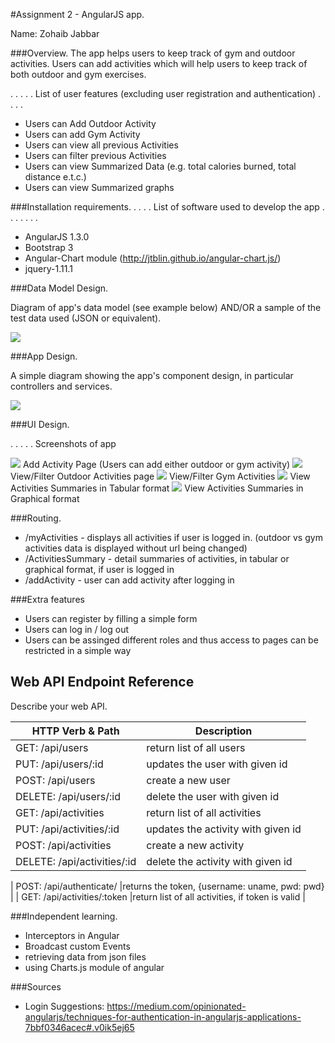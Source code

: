 #Assignment 2 - AngularJS app.

Name: Zohaib Jabbar

###Overview.
The app helps users to keep track of gym and outdoor activities.
Users can add activities which will help users to keep track of both outdoor and
gym exercises.


 . . . . . List of user features (excluding user registration and authentication) . . . . 
 
 + Users can Add Outdoor Activity
 + Users can add Gym Activity
 + Users can view all previous Activities
 + Users can filter previous Activities
 + Users can view Summarized Data (e.g. total calories burned, total distance e.t.c.)
 + Users can view Summarized graphs

###Installation requirements.
. . . .  List of software used to develop the app . . . . . . . 
+ AngularJS 1.3.0
+ Bootstrap 3
+ Angular-Chart module (http://jtblin.github.io/angular-chart.js/)
+ jquery-1.11.1

###Data Model Design.

Diagram of app's data model (see example below) AND/OR a sample of the test data used (JSON or equivalent).

![][image1]


###App Design.

A simple diagram showing the app's component design, in particular controllers and services.

![][image2]

###UI Design.

. . . . . Screenshots of app

![][image5]
Add Activity Page (Users can add either outdoor or gym activity)
![][image7]
View/Filter Outdoor Activities page
![][image9]
View/Filter Gym Activities
![][image10]
View Activities Summaries in Tabular format
![][image11]
View Activities Summaries in Graphical format


###Routing.

+ /myActivities - displays all activities if user is logged in. (outdoor vs gym activities data is displayed without url being changed)
+ /ActivitiesSummary - detail summaries of activities, in tabular or graphical format, if user is logged in
+ /addActivity - user can add activity after logging in


###Extra features

+ Users can register by filling a simple form
+ Users can log in / log out
+ Users can be assinged different roles and thus access to pages can be restricted in a simple way

## Web API Endpoint Reference

Describe your web API.

| HTTP Verb & Path |  Description |
| -- | -- |
| GET:  /api/users |return list of all users |
| PUT:  /api/users/:id |updates the user with given id |
| POST: /api/users |create a new user |
| DELETE: /api/users/:id |delete the user with given id |
| GET:  /api/activities |return list of all activities |
| PUT:  /api/activities/:id |updates the activity with given id |
| POST: /api/activities |create a new activity |
| DELETE: /api/activities/:id |delete the activity with given id |

| POST: /api/authenticate/ |returns the token, {username: uname, pwd: pwd} |
| GET:  /api/activities/:token |return list of all activities, if token is valid |



###Independent learning.

+ Interceptors in Angular
+ Broadcast custom Events
+ retrieving data from json files
+ using Charts.js module of angular

[image1]: ./img/model.png
[image2]: ./img/design.png
[image5]: ./img/sc3.png
[image6]: ./img/sc4.png
[image7]: ./img/sc5.png
[image9]: ./img/sc7.png
[image10]: ./img/sc8.png
[image11]: ./img/sc9.png

###Sources
+ Login Suggestions: https://medium.com/opinionated-angularjs/techniques-for-authentication-in-angularjs-applications-7bbf0346acec#.v0ik5ej65
